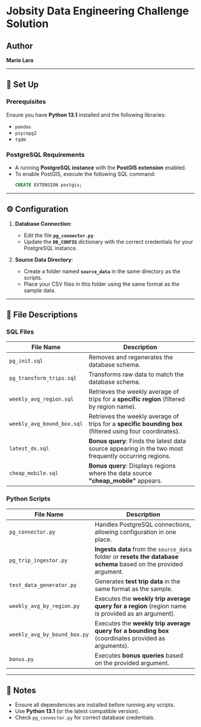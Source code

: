 # Jobsity Data Engineering Challenge Solution

## Author
**Mario Lara**

---

## 🚀 Set Up
### **Prerequisites**
Ensure you have **Python 13.1** installed and the following libraries:
- `pandas`
- `psycopg2`
- `tqdm`

### **PostgreSQL Requirements**
- A running **PostgreSQL instance** with the **PostGIS extension** enabled.
- To enable PostGIS, execute the following SQL command:
  ```sql
  CREATE EXTENSION postgis;
  ```

---

## ⚙️ Configuration
1. **Database Connection**:
   - Edit the file **`pg_connector.py`**.
   - Update the **`DB_CONFIG`** dictionary with the correct credentials for your PostgreSQL instance.

2. **Source Data Directory**:
   - Create a folder named **`source_data`** in the same directory as the scripts.
   - Place your CSV files in this folder using the same format as the sample data.

---

## 📂 File Descriptions
### **SQL Files**
| File Name | Description |
|-----------|------------|
| `pg_init.sql` | Removes and regenerates the database schema. |
| `pg_transform_trips.sql` | Transforms raw data to match the database schema. |
| `weekly_avg_region.sql` | Retrieves the weekly average of trips for a **specific region** (filtered by region name). |
| `weekly_avg_bound_box.sql` | Retrieves the weekly average of trips for a **specific bounding box** (filtered using four coordinates). |
| `latest_ds.sql` | **Bonus query**: Finds the latest data source appearing in the two most frequently occurring regions. |
| `cheap_mobile.sql` | **Bonus query**: Displays regions where the data source **"cheap_mobile"** appears. |

### **Python Scripts**
| File Name | Description |
|-----------|------------|
| `pg_connector.py` | Handles PostgreSQL connections, allowing configuration in one place. |
| `pg_trip_ingestor.py` | **Ingests data** from the `source_data` folder or **resets the database schema** based on the provided argument. |
| `test_data_generator.py` | Generates **test trip data** in the same format as the sample. |
| `weekly_avg_by_region.py` | Executes the **weekly trip average query for a region** (region name is provided as an argument). |
| `weekly_avg_by_bound_box.py` | Executes the **weekly trip average query for a bounding box** (coordinates provided as arguments). |
| `bonus.py` | Executes **bonus queries** based on the provided argument. |

---

## 📌 Notes
- Ensure all dependencies are installed before running any scripts.
- Use **Python 13.1** (or the latest compatible version).
- Check `pg_connector.py` for correct database credentials.

